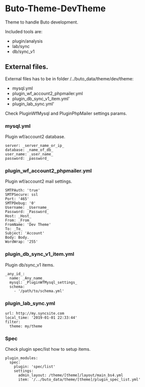 # Buto-Theme-DevTheme

Theme to handle Buto development.

Included tools are:
- plugin/analysis
- lab/sync
- db/sync_v1

## External files.

External files has to be in folder /../buto_data/theme/dev/theme:
- mysql.yml
- plugin_wf_account2_phpmailer.yml
- plugin_db_sync_v1_item.yml'
- plugin_lab_sync.yml'


Check PluginWfMysql and PluginPhpMailer settings params.


### mysql.yml
Plugin wf/account2 database.
```
server: _server_name_or_ip_
database: _name_of_db_
user_name: _user_name_
password: _password_
```


### plugin_wf_account2_phpmailer.yml
Plugin wf/account2 mail settings.
```
SMTPAuth: 'true'
SMTPSecure: ssl
Port: '465'
SMTPDebug: '0'
Username: _Username_
Password: _Password_
Host: _Host_
From: _From_
FromName: 'Dev Theme'
To: _To_
Subject: 'Account'
Body: Body.
WordWrap: '255' 
```

### plugin_db_sync_v1_item.yml
Plugin db/sync_v1 items.
```
_any_id_:
  name: _Any_name_
  mysql: _PluginWfMysql_settings_
  schema:
    - '/path/to/schema.yml'
```

### plugin_lab_sync.yml
```
url: http://my.syncsite.com
local_time: '2019-01-01 22:33:44'
filter:
  theme: my/theme
```

### Spec
Check plugin spec/list how to setup items.
```
plugin_modules:
  spec:
    plugin: 'spec/list'
    settings:
      admin_layout: /theme/[theme]/layout/main_bs4.yml
      item: '/../buto_data/theme/[theme]/plugin_spec_list.yml'
```
